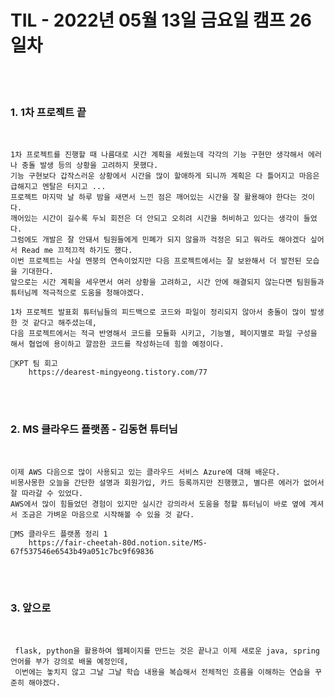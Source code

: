 # TIL - 2022년 05월 13일 금요일 캠프 26일차
<br>
<br>

### 1. 1차 프로젝트 끝

<br>

    1차 프로젝트를 진행할 때 나름대로 시간 계획을 세웠는데 각각의 기능 구현만 생각해서 에러나 충돌 발생 등의 상황을 고려하지 못했다.  
    기능 구현보다 갑작스러운 상황에서 시간을 많이 할애하게 되니까 계획은 다 틀어지고 마음은 급해지고 멘탈은 터지고 ...  
    프로젝트 마지막 날 하루 밤을 새면서 느낀 점은 깨어있는 시간을 잘 활용해야 한다는 것이다.  
    깨어있는 시간이 길수록 두뇌 회전은 더 안되고 오히려 시간을 허비하고 있다는 생각이 들었다.  
    그럼에도 개발은 잘 안돼서 팀원들에게 민폐가 되지 않을까 걱정은 되고 뭐라도 해야겠다 싶어서 Read me 끄적끄적 하기도 했다.  
    이번 프로젝트는 사실 멘붕의 연속이었지만 다음 프로젝트에서는 잘 보완해서 더 발전된 모습을 기대한다.  
    앞으로는 시간 계획을 세우면서 여러 상황을 고려하고, 시간 안에 해결되지 않는다면 팀원들과 튜터님께 적극적으로 도움을 청해야겠다.  

    1차 프로젝트 발표회 튜터님들의 피드백으로 코드와 파일이 정리되지 않아서 충돌이 많이 발생한 것 같다고 해주셨는데,  
    다음 프로젝트에서는 적극 반영해서 코드를 모듈화 시키고, 기능별, 페이지별로 파일 구성을 해서 협업에 용이하고 깔끔한 코드를 작성하는데 힘쓸 예정이다. 

    📎KPT 팀 회고
        https://dearest-mingyeong.tistory.com/77

<br>
<br>

### 2. MS 클라우드 플랫폼 - 김동현 튜터님

<br>

    이제 AWS 다음으로 많이 사용되고 있는 클라우드 서비스 Azure에 대해 배운다.  
    비몽사몽한 오늘을 간단한 설명과 회원가입, 카드 등록까지만 진행했고, 별다른 에러가 없어서 잘 따라갈 수 있었다.  
    AWS에서 많이 힘들었던 경험이 있지만 실시간 강의라서 도움을 청할 튜터님이 바로 옆에 계셔서 조금은 가벼운 마음으로 시작해볼 수 있을 것 같다. 

    📎MS 클라우드 플랫폼 정리 1
        https://fair-cheetah-80d.notion.site/MS-67f537546e6543b49a051c7bc9f69836

<br>
<br>

### 3. 앞으로

<br>

     flask, python을 활용하여 웹페이지를 만드는 것은 끝나고 이제 새로운 java, spring 언어를 부가 강의로 배울 예정인데,
     이번에는 놓치지 않고 그날 그날 학습 내용을 복습해서 전체적인 흐름을 이해하는 연습을 꾸준히 해야겠다. 

<br>
<br>